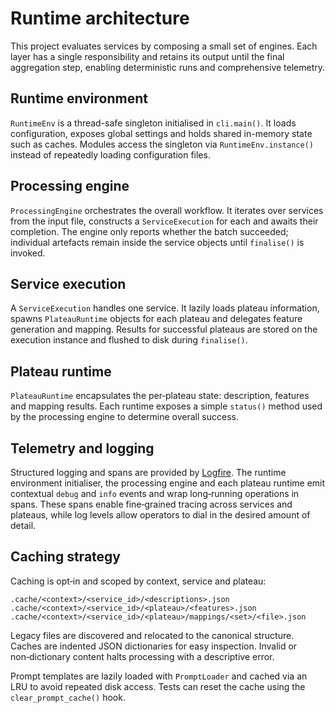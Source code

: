 # Runtime architecture

This project evaluates services by composing a small set of engines.
Each layer has a single responsibility and retains its output until the
final aggregation step, enabling deterministic runs and comprehensive
telemetry.

## Runtime environment

`RuntimeEnv` is a thread-safe singleton initialised in `cli.main()`.
It loads configuration, exposes global settings and holds shared
in-memory state such as caches.  Modules access the singleton via
`RuntimeEnv.instance()` instead of repeatedly loading configuration
files.

## Processing engine

`ProcessingEngine` orchestrates the overall workflow.  It iterates over
services from the input file, constructs a `ServiceExecution` for each
and awaits their completion.  The engine only reports whether the batch
succeeded; individual artefacts remain inside the service objects until
`finalise()` is invoked.

## Service execution

A `ServiceExecution` handles one service.  It lazily loads plateau
information, spawns `PlateauRuntime` objects for each plateau and
delegates feature generation and mapping.  Results for successful
plateaus are stored on the execution instance and flushed to disk during
`finalise()`.

## Plateau runtime

`PlateauRuntime` encapsulates the per‑plateau state: description,
features and mapping results.  Each runtime exposes a simple
`status()` method used by the processing engine to determine overall
success.

## Telemetry and logging

Structured logging and spans are provided by
[Logfire](https://logfire.pydantic.dev/).  The runtime environment
initialiser, the processing engine and each plateau runtime emit
contextual `debug` and `info` events and wrap long‑running operations in
spans.  These spans enable fine‑grained tracing across services and
plateaus, while log levels allow operators to dial in the desired amount
of detail.

## Caching strategy

Caching is opt‑in and scoped by context, service and plateau:

```
.cache/<context>/<service_id>/<descriptions>.json
.cache/<context>/<service_id>/<plateau>/<features>.json
.cache/<context>/<service_id>/<plateau>/mappings/<set>/<file>.json
```

Legacy files are discovered and relocated to the canonical structure.
Caches are indented JSON dictionaries for easy inspection.  Invalid or
non‑dictionary content halts processing with a descriptive error.

Prompt templates are lazily loaded with `PromptLoader` and cached via an
LRU to avoid repeated disk access.  Tests can reset the cache using the
`clear_prompt_cache()` hook.

